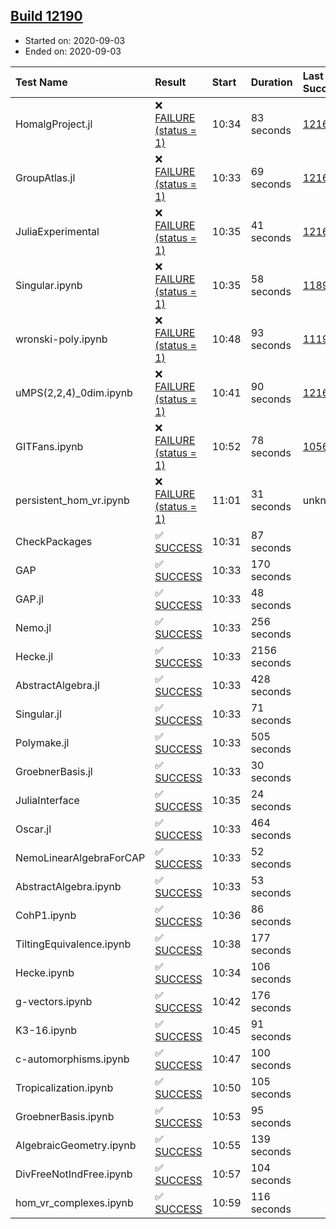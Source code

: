 ## [Build 12190](https://oscarci.mathematik.uni-kl.de/job/oscar/12190/)

* Started on: 2020-09-03
* Ended on: 2020-09-03

| Test Name    | Result | Start | Duration | Last Success | First Failure |
|:-------------|:-------|:------|:---------|:-------------|:--------------|
| HomalgProject.jl | ❌ [FAILURE (status = 1)](https://oscarci.mathematik.uni-kl.de/job/oscar/12190/artifact/logs/build-12190/HomalgProject.jl.log) | 10:34 | 83 seconds | [12167](https://oscarci.mathematik.uni-kl.de/job/oscar/12167/) | [12168](https://oscarci.mathematik.uni-kl.de/job/oscar/12168/) |
| GroupAtlas.jl | ❌ [FAILURE (status = 1)](https://oscarci.mathematik.uni-kl.de/job/oscar/12190/artifact/logs/build-12190/GroupAtlas.jl.log) | 10:33 | 69 seconds | [12167](https://oscarci.mathematik.uni-kl.de/job/oscar/12167/) | [12168](https://oscarci.mathematik.uni-kl.de/job/oscar/12168/) |
| JuliaExperimental | ❌ [FAILURE (status = 1)](https://oscarci.mathematik.uni-kl.de/job/oscar/12190/artifact/logs/build-12190/JuliaExperimental.log) | 10:35 | 41 seconds | [12167](https://oscarci.mathematik.uni-kl.de/job/oscar/12167/) | [12168](https://oscarci.mathematik.uni-kl.de/job/oscar/12168/) |
| Singular.ipynb | ❌ [FAILURE (status = 1)](https://oscarci.mathematik.uni-kl.de/job/oscar/12190/artifact/logs/build-12190/Singular.ipynb.log) | 10:35 | 58 seconds | [11893](https://oscarci.mathematik.uni-kl.de/job/oscar/11893/) | [11894](https://oscarci.mathematik.uni-kl.de/job/oscar/11894/) |
| wronski-poly.ipynb | ❌ [FAILURE (status = 1)](https://oscarci.mathematik.uni-kl.de/job/oscar/12190/artifact/logs/build-12190/wronski-poly.ipynb.log) | 10:48 | 93 seconds | [11192](https://oscarci.mathematik.uni-kl.de/job/oscar/11192/) | [11193](https://oscarci.mathematik.uni-kl.de/job/oscar/11193/) |
| uMPS(2,2,4)_0dim.ipynb | ❌ [FAILURE (status = 1)](https://oscarci.mathematik.uni-kl.de/job/oscar/12190/artifact/logs/build-12190/uMPS-2-2-4-_0dim.ipynb.log) | 10:41 | 90 seconds | [12167](https://oscarci.mathematik.uni-kl.de/job/oscar/12167/) | [12168](https://oscarci.mathematik.uni-kl.de/job/oscar/12168/) |
| GITFans.ipynb | ❌ [FAILURE (status = 1)](https://oscarci.mathematik.uni-kl.de/job/oscar/12190/artifact/logs/build-12190/GITFans.ipynb.log) | 10:52 | 78 seconds | [10566](https://oscarci.mathematik.uni-kl.de/job/oscar/10566/) | [10567](https://oscarci.mathematik.uni-kl.de/job/oscar/10567/) |
| persistent_hom_vr.ipynb | ❌ [FAILURE (status = 1)](https://oscarci.mathematik.uni-kl.de/job/oscar/12190/artifact/logs/build-12190/persistent_hom_vr.ipynb.log) | 11:01 | 31 seconds | unknown | unknown |
| CheckPackages | ✅ [SUCCESS](https://oscarci.mathematik.uni-kl.de/job/oscar/12190/artifact/logs/build-12190/CheckPackages.log) | 10:31 | 87 seconds |  |  |
| GAP | ✅ [SUCCESS](https://oscarci.mathematik.uni-kl.de/job/oscar/12190/artifact/logs/build-12190/GAP.log) | 10:33 | 170 seconds |  |  |
| GAP.jl | ✅ [SUCCESS](https://oscarci.mathematik.uni-kl.de/job/oscar/12190/artifact/logs/build-12190/GAP.jl.log) | 10:33 | 48 seconds |  |  |
| Nemo.jl | ✅ [SUCCESS](https://oscarci.mathematik.uni-kl.de/job/oscar/12190/artifact/logs/build-12190/Nemo.jl.log) | 10:33 | 256 seconds |  |  |
| Hecke.jl | ✅ [SUCCESS](https://oscarci.mathematik.uni-kl.de/job/oscar/12190/artifact/logs/build-12190/Hecke.jl.log) | 10:33 | 2156 seconds |  |  |
| AbstractAlgebra.jl | ✅ [SUCCESS](https://oscarci.mathematik.uni-kl.de/job/oscar/12190/artifact/logs/build-12190/AbstractAlgebra.jl.log) | 10:33 | 428 seconds |  |  |
| Singular.jl | ✅ [SUCCESS](https://oscarci.mathematik.uni-kl.de/job/oscar/12190/artifact/logs/build-12190/Singular.jl.log) | 10:33 | 71 seconds |  |  |
| Polymake.jl | ✅ [SUCCESS](https://oscarci.mathematik.uni-kl.de/job/oscar/12190/artifact/logs/build-12190/Polymake.jl.log) | 10:33 | 505 seconds |  |  |
| GroebnerBasis.jl | ✅ [SUCCESS](https://oscarci.mathematik.uni-kl.de/job/oscar/12190/artifact/logs/build-12190/GroebnerBasis.jl.log) | 10:33 | 30 seconds |  |  |
| JuliaInterface | ✅ [SUCCESS](https://oscarci.mathematik.uni-kl.de/job/oscar/12190/artifact/logs/build-12190/JuliaInterface.log) | 10:35 | 24 seconds |  |  |
| Oscar.jl | ✅ [SUCCESS](https://oscarci.mathematik.uni-kl.de/job/oscar/12190/artifact/logs/build-12190/Oscar.jl.log) | 10:33 | 464 seconds |  |  |
| NemoLinearAlgebraForCAP | ✅ [SUCCESS](https://oscarci.mathematik.uni-kl.de/job/oscar/12190/artifact/logs/build-12190/NemoLinearAlgebraForCAP.log) | 10:33 | 52 seconds |  |  |
| AbstractAlgebra.ipynb | ✅ [SUCCESS](https://oscarci.mathematik.uni-kl.de/job/oscar/12190/artifact/logs/build-12190/AbstractAlgebra.ipynb.log) | 10:33 | 53 seconds |  |  |
| CohP1.ipynb | ✅ [SUCCESS](https://oscarci.mathematik.uni-kl.de/job/oscar/12190/artifact/logs/build-12190/CohP1.ipynb.log) | 10:36 | 86 seconds |  |  |
| TiltingEquivalence.ipynb | ✅ [SUCCESS](https://oscarci.mathematik.uni-kl.de/job/oscar/12190/artifact/logs/build-12190/TiltingEquivalence.ipynb.log) | 10:38 | 177 seconds |  |  |
| Hecke.ipynb | ✅ [SUCCESS](https://oscarci.mathematik.uni-kl.de/job/oscar/12190/artifact/logs/build-12190/Hecke.ipynb.log) | 10:34 | 106 seconds |  |  |
| g-vectors.ipynb | ✅ [SUCCESS](https://oscarci.mathematik.uni-kl.de/job/oscar/12190/artifact/logs/build-12190/g-vectors.ipynb.log) | 10:42 | 176 seconds |  |  |
| K3-16.ipynb | ✅ [SUCCESS](https://oscarci.mathematik.uni-kl.de/job/oscar/12190/artifact/logs/build-12190/K3-16.ipynb.log) | 10:45 | 91 seconds |  |  |
| c-automorphisms.ipynb | ✅ [SUCCESS](https://oscarci.mathematik.uni-kl.de/job/oscar/12190/artifact/logs/build-12190/c-automorphisms.ipynb.log) | 10:47 | 100 seconds |  |  |
| Tropicalization.ipynb | ✅ [SUCCESS](https://oscarci.mathematik.uni-kl.de/job/oscar/12190/artifact/logs/build-12190/Tropicalization.ipynb.log) | 10:50 | 105 seconds |  |  |
| GroebnerBasis.ipynb | ✅ [SUCCESS](https://oscarci.mathematik.uni-kl.de/job/oscar/12190/artifact/logs/build-12190/GroebnerBasis.ipynb.log) | 10:53 | 95 seconds |  |  |
| AlgebraicGeometry.ipynb | ✅ [SUCCESS](https://oscarci.mathematik.uni-kl.de/job/oscar/12190/artifact/logs/build-12190/AlgebraicGeometry.ipynb.log) | 10:55 | 139 seconds |  |  |
| DivFreeNotIndFree.ipynb | ✅ [SUCCESS](https://oscarci.mathematik.uni-kl.de/job/oscar/12190/artifact/logs/build-12190/DivFreeNotIndFree.ipynb.log) | 10:57 | 104 seconds |  |  |
| hom_vr_complexes.ipynb | ✅ [SUCCESS](https://oscarci.mathematik.uni-kl.de/job/oscar/12190/artifact/logs/build-12190/hom_vr_complexes.ipynb.log) | 10:59 | 116 seconds |  |  |
